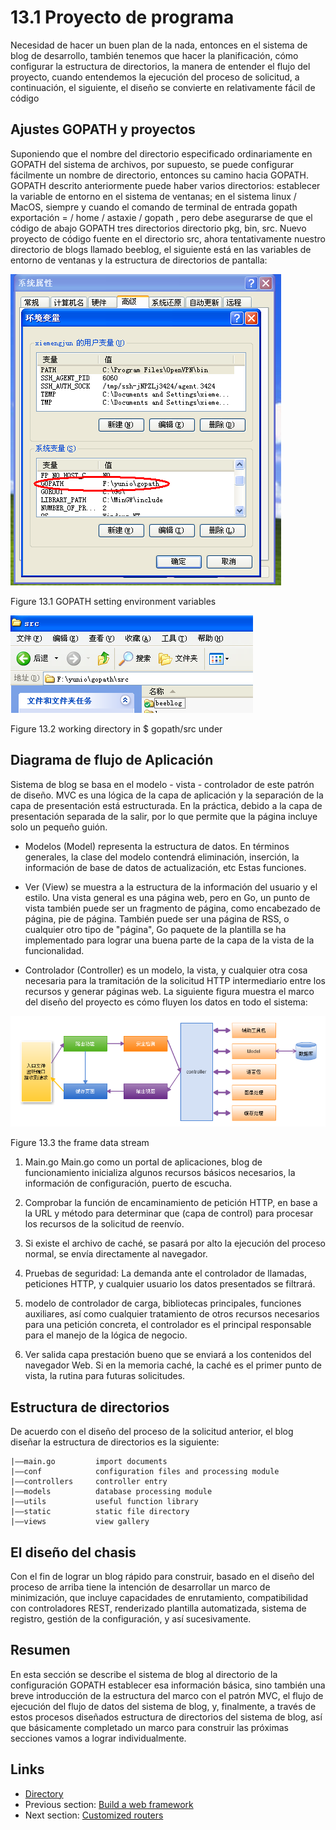 # 13.1 Proyecto de programa

Necesidad de hacer un buen plan de la nada, entonces en el sistema de blog de desarrollo, también tenemos que hacer la planificación, cómo configurar la estructura de directorios, la manera de entender el flujo del proyecto, cuando entendemos la ejecución del proceso de solicitud, a continuación, el siguiente, el diseño se convierte en relativamente fácil de código

## Ajustes GOPATH y proyectos

Suponiendo que el nombre del directorio especificado ordinariamente en GOPATH del sistema de archivos, por supuesto, se puede configurar fácilmente un nombre de directorio, entonces su camino hacia GOPATH. GOPATH descrito anteriormente puede haber varios directorios: establecer la variable de entorno en el sistema de ventanas; en el sistema linux / MacOS, siempre y cuando el comando de terminal de entrada gopath exportación = / home / astaxie / gopath , pero debe asegurarse de que el código de abajo GOPATH tres directorios directorio pkg, bin, src. Nuevo proyecto de código fuente en el directorio src, ahora tentativamente nuestro directorio de blogs llamado beeblog, el siguiente está en las variables de entorno de ventanas y la estructura de directorios de pantalla:


![](images/13.1.gopath.png?raw=true)

Figure 13.1 GOPATH setting environment variables

![](images/13.1.gopath2.png?raw=true)

Figure 13.2 working directory in $ gopath/src under

## Diagrama de flujo de Aplicación

Sistema de blog se basa en el modelo - vista - controlador de este patrón de diseño. MVC es una lógica de la capa de aplicación y la separación de la capa de presentación está estructurada. En la práctica, debido a la capa de presentación separada de la salir, por lo que permite que la página incluye solo un pequeño guión.

- Modelos (Model) representa la estructura de datos. En términos generales, la clase del modelo contendrá eliminación, inserción, la información de base de datos de actualización, etc Estas funciones.

- Ver (View) se muestra a la estructura de la información del usuario y el estilo. Una vista general es una página web, pero en Go, un punto de vista también puede ser un fragmento de página, como encabezado de página, pie de página. También puede ser una página de RSS, o cualquier otro tipo de "página", Go paquete de la plantilla se ha implementado para lograr una buena parte de la capa de la vista de la funcionalidad.

- Controlador (Controller) es un modelo, la vista, y cualquier otra cosa necesaria para la tramitación de la solicitud HTTP intermediario entre los recursos y generar páginas web.
La siguiente figura muestra el marco del diseño del proyecto es cómo fluyen los datos en todo el sistema:

![](images/13.1.flow.png?raw=true)

Figure 13.3 the frame data stream

1. Main.go Main.go como un portal de aplicaciones, blog de funcionamiento inicializa algunos recursos básicos necesarios, la información de configuración, puerto de escucha.

2. Comprobar la función de encaminamiento de petición HTTP, en base a la URL y método para determinar que (capa de control) para procesar los recursos de la solicitud de reenvío.

3. Si existe el archivo de caché, se pasará por alto la ejecución del proceso normal, se envía directamente al navegador.

4. Pruebas de seguridad: La demanda ante el controlador de llamadas, peticiones HTTP, y cualquier usuario los datos presentados se filtrará.

5. modelo de controlador de carga, bibliotecas principales, funciones auxiliares, así como cualquier tratamiento de otros recursos necesarios para una petición concreta, el controlador es el principal responsable para el manejo de la lógica de negocio.

6. Ver salida capa prestación bueno que se enviará a los contenidos del navegador Web. Si en la memoria caché, la caché es el primer punto de vista, la rutina para futuras solicitudes.

## Estructura de directorios

De acuerdo con el diseño del proceso de la solicitud anterior, el blog diseñar la estructura de directorios es la siguiente:

	|——main.go         import documents
	|——conf            configuration files and processing module
	|——controllers     controller entry
	|——models          database processing module
	|——utils           useful function library
	|——static          static file directory
    |——views           view gallery

## El diseño del chasis

Con el fin de lograr un blog rápido para construir, basado en el diseño del proceso de arriba tiene la intención de desarrollar un marco de minimización, que incluye capacidades de enrutamiento, compatibilidad con controladores REST, renderizado plantilla automatizada, sistema de registro, gestión de la configuración, y así sucesivamente.

## Resumen

En esta sección se describe el sistema de blog al directorio de la configuración GOPATH establecer esa información básica, sino también una breve introducción de la estructura del marco con el patrón MVC, el flujo de ejecución del flujo de datos del sistema de blog, y, finalmente, a través de estos procesos diseñados estructura de directorios del sistema de blog, así que básicamente completado un marco para construir las próximas secciones vamos a lograr individualmente.

## Links

- [Directory](preface.md)
- Previous section: [Build a web framework](13.0.md)
- Next section: [Customized routers](13.2.md)
